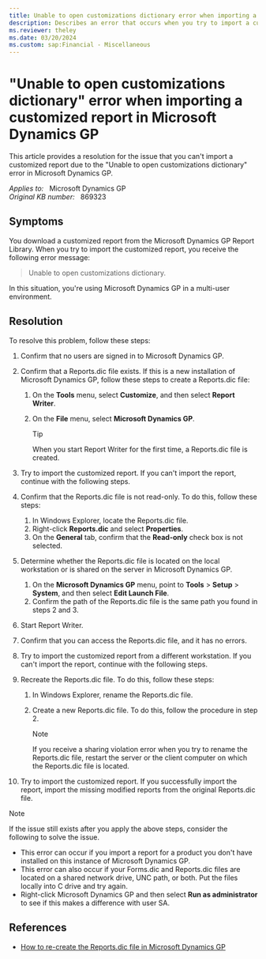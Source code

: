 ```yaml
---
title: Unable to open customizations dictionary error when importing a customized report
description: Describes an error that occurs when you try to import a customized report in Microsoft Dynamics GP.
ms.reviewer: theley
ms.date: 03/20/2024
ms.custom: sap:Financial - Miscellaneous
---
```

# "Unable to open customizations dictionary" error when importing a customized report in Microsoft Dynamics GP

This article provides a resolution for the issue that you can't import a customized report due to the "Unable to open customizations dictionary" error in Microsoft Dynamics GP.

_Applies to:_ &nbsp; Microsoft Dynamics GP  
_Original KB number:_ &nbsp; 869323

## Symptoms

You download a customized report from the Microsoft Dynamics GP Report Library. When you try to import the customized report, you receive the following error message:

> Unable to open customizations dictionary.

In this situation, you're using Microsoft Dynamics GP in a multi-user environment.

## Resolution

To resolve this problem, follow these steps:

1. Confirm that no users are signed in to Microsoft Dynamics GP.
2. Confirm that a Reports.dic file exists. If this is a new installation of Microsoft Dynamics GP, follow these steps to create a Reports.dic file:

   1. On the **Tools** menu, select **Customize**, and then select **Report Writer**.
   2. On the **File** menu, select **Microsoft Dynamics GP**.

       > [!TIP]
       > When you start Report Writer for the first time, a Reports.dic file is created.

3. Try to import the customized report. If you can't import the report, continue with the following steps.

4. Confirm that the Reports.dic file is not read-only. To do this, follow these steps:

   1. In Windows Explorer, locate the Reports.dic file.
   2. Right-click **Reports.dic** and select **Properties**.
   3. On the **General** tab, confirm that the **Read-only** check box is not selected.

5. Determine whether the Reports.dic file is located on the local workstation or is shared on the server in Microsoft Dynamics GP.

    1. On the **Microsoft Dynamics GP** menu, point to **Tools** > **Setup** > **System**, and then select **Edit Launch File**.
    1. Confirm the path of the Reports.dic file is the same path you found in steps 2 and 3.

6. Start Report Writer.
7. Confirm that you can access the Reports.dic file, and it has no errors.
8. Try to import the customized report from a different workstation. If you can't import the report, continue with the following steps.
9. Recreate the Reports.dic file. To do this, follow these steps:

   1. In Windows Explorer, rename the Reports.dic file.
   2. Create a new Reports.dic file. To do this, follow the procedure in step 2.

      > [!NOTE]
      > If you receive a sharing violation error when you try to rename the Reports.dic file, restart the server or the client computer on which the Reports.dic file is located.

10. Try to import the customized report. If you successfully import the report, import the missing modified reports from the original Reports.dic file.

> [!NOTE]
> If the issue still exists after you apply the above steps, consider the following to solve the issue.
>
> - This error can occur if you import a report for a product you don't have installed on this instance of Microsoft Dynamics GP.
> - This error can also occur if your Forms.dic and Reports.dic files are located on a shared network drive, UNC path, or both. Put the files locally into C drive and try again.
> - Right-click Microsoft Dynamics GP and then select **Run as administrator** to see if this makes a difference with user SA.

## References

- [How to re-create the Reports.dic file in Microsoft Dynamics GP](how-to-re-create-the-reports-dot-dic-file.md)
